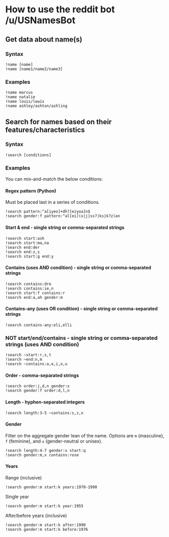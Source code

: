 # How to use the reddit bot /u/USNamesBot

## Get data about name(s)

### Syntax

    !name [name]
    !name [name1/name2/name3]

### Examples

    !name marcus
    !name natalie
    !name louis/lewis
    !name ashley/ashton/ashling

## Search for names based on their features/characteristics

### Syntax

    !search [conditions]

### Examples

You can mix-and-match the below conditions:

#### Regex pattern (Python)

Must be placed last in a series of conditions.

    !search pattern:^a[iyeo]+dh?[eiyoa]n$
    !search gender:f pattern:^al[ei](x|j|ss?|ks|k?z)an

#### Start & end - single string or comma-separated strings

    !search start:ash
    !search start:ma,na
    !search end:der
    !search end:z,s
    !search start:g end:y

#### Contains (uses AND condition) - single string or comma-separated strings

    !search contains:dre
    !search contains:ie,n
    !search start:f contains:r
    !search end:a,ah gender:m

#### Contains-any (uses OR condition) - single string or comma-separated strings

    !search contains-any:eli,elli

### NOT start/end/contains - single string or comma-separated strings (uses AND condition)

    !search ~start:r,s,t
    !search ~end:n,m
    !search ~contains:a,e,i,o,u

#### Order - comma-separated strings

    !search order:j,d,n gender:x
    !search gender:f order:d,l,n

#### Length - hyphen-separated integers

    !search length:3-5 ~contains:s,z,x

#### Gender

Filter on the aggregate gender lean of the name. Options are `m` (masculine), `f` (feminine), and `x` (gender-neutral or unisex).

    !search length:4-7 gender:x start:q
    !search gender:m,x contains:rose

#### Years

Range (inclusive)

    !search gender:m start:k years:1970-1990

Single year

    !search gender:m start:k year:1955

After/before years (inclusive)

    !search gender:m start:k after:1990
    !search gender:m start:k before:1976
